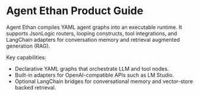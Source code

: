 # Agent Ethan Product Guide

Agent Ethan compiles YAML agent graphs into an executable runtime. It supports JsonLogic routers, looping constructs, tool integrations, and LangChain adapters for conversation memory and retrieval augmented generation (RAG).

Key capabilities:
- Declarative YAML graphs that orchestrate LLM and tool nodes.
- Built-in adapters for OpenAI-compatible APIs such as LM Studio.
- Optional LangChain bridges for conversational memory and vector-store backed retrieval.

